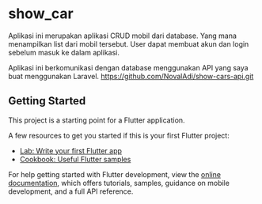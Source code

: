 # show_car

Aplikasi ini merupakan aplikasi CRUD mobil dari database. Yang mana menampilkan list dari mobil
tersebut. User dapat membuat akun dan login sebelum masuk ke dalam aplikasi.

Aplikasi ini berkomunikasi dengan database menggunakan API yang saya buat menggunakan Laravel.
https://github.com/NovalAdi/show-cars-api.git

## Getting Started

This project is a starting point for a Flutter application.

A few resources to get you started if this is your first Flutter project:

- [Lab: Write your first Flutter app](https://docs.flutter.dev/get-started/codelab)
- [Cookbook: Useful Flutter samples](https://docs.flutter.dev/cookbook)

For help getting started with Flutter development, view the
[online documentation](https://docs.flutter.dev/), which offers tutorials, samples, guidance on
mobile development, and a full API reference.
